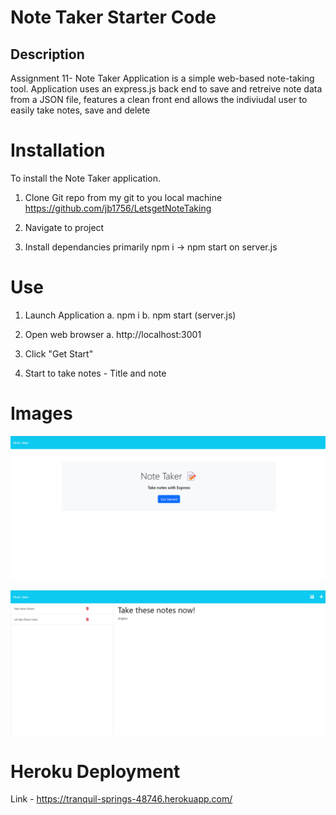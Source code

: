 # Note Taker Starter Code

## Description
Assignment 11- Note Taker Application is a simple web-based note-taking tool. Application uses an express.js back end to save and retreive note data from a JSON file,
features a clean front end allows the indiviudal user to easily take notes, save and delete

# Installation
To install the Note Taker application. 

1. Clone Git repo from my git to you local machine
https://github.com/jb1756/LetsgetNoteTaking

2. Navigate to project

3. Install dependancies primarily npm i -> npm start on server.js

# Use

1. Launch Application
    a. npm i
    b. npm start (server.js)
2. Open web browser
    a. http://localhost:3001
3. Click "Get Start"

4. Start to take notes - Title and note

# Images

![Home](https://github.com/jb1756/LetsgetNoteTaking/blob/7b424d8cf072b77218b1a2df328022bbe7d1bd01/public/assets/images/Note%20Taker_Start.png)

![Notes](https://github.com/jb1756/LetsgetNoteTaking/blob/7b424d8cf072b77218b1a2df328022bbe7d1bd01/public/assets/images/Noted.png)

# Heroku Deployment

Link - https://tranquil-springs-48746.herokuapp.com/